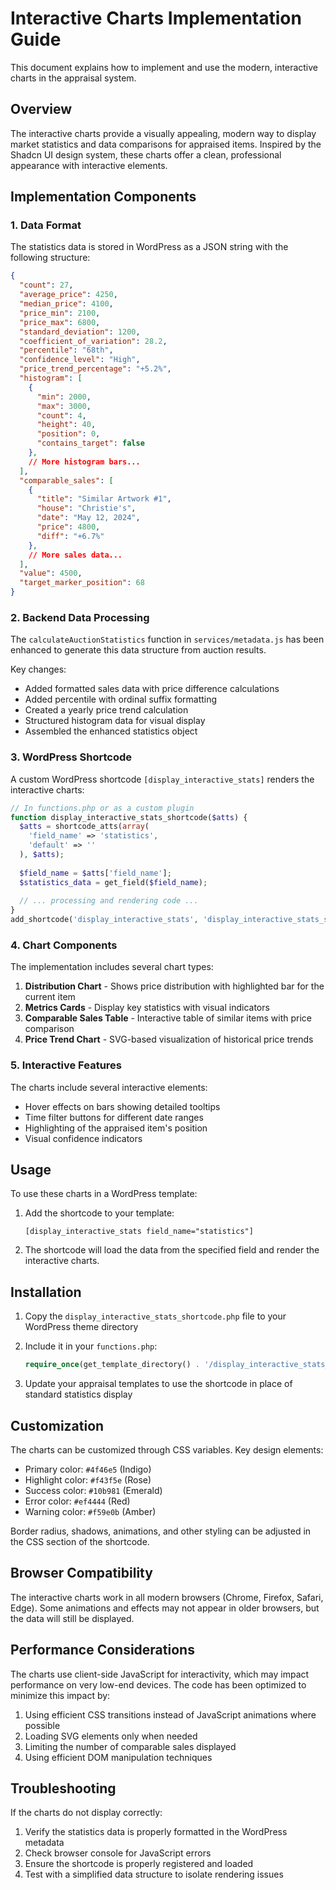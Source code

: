 # Interactive Charts Implementation Guide

This document explains how to implement and use the modern, interactive charts in the appraisal system.

## Overview

The interactive charts provide a visually appealing, modern way to display market statistics and data comparisons for appraised items. Inspired by the Shadcn UI design system, these charts offer a clean, professional appearance with interactive elements.

## Implementation Components

### 1. Data Format

The statistics data is stored in WordPress as a JSON string with the following structure:

```json
{
  "count": 27,
  "average_price": 4250,
  "median_price": 4100,
  "price_min": 2100,
  "price_max": 6800,
  "standard_deviation": 1200,
  "coefficient_of_variation": 28.2,
  "percentile": "68th",
  "confidence_level": "High",
  "price_trend_percentage": "+5.2%",
  "histogram": [
    {
      "min": 2000,
      "max": 3000,
      "count": 4,
      "height": 40,
      "position": 0,
      "contains_target": false
    },
    // More histogram bars...
  ],
  "comparable_sales": [
    {
      "title": "Similar Artwork #1",
      "house": "Christie's",
      "date": "May 12, 2024",
      "price": 4800,
      "diff": "+6.7%"
    },
    // More sales data...
  ],
  "value": 4500,
  "target_marker_position": 68
}
```

### 2. Backend Data Processing

The `calculateAuctionStatistics` function in `services/metadata.js` has been enhanced to generate this data structure from auction results.

Key changes:
- Added formatted sales data with price difference calculations
- Added percentile with ordinal suffix formatting
- Created a yearly price trend calculation
- Structured histogram data for visual display
- Assembled the enhanced statistics object

### 3. WordPress Shortcode

A custom WordPress shortcode `[display_interactive_stats]` renders the interactive charts:

```php
// In functions.php or as a custom plugin
function display_interactive_stats_shortcode($atts) {
  $atts = shortcode_atts(array(
    'field_name' => 'statistics',
    'default' => ''
  ), $atts);
  
  $field_name = $atts['field_name'];
  $statistics_data = get_field($field_name);
  
  // ... processing and rendering code ...
}
add_shortcode('display_interactive_stats', 'display_interactive_stats_shortcode');
```

### 4. Chart Components

The implementation includes several chart types:

1. **Distribution Chart** - Shows price distribution with highlighted bar for the current item
2. **Metrics Cards** - Display key statistics with visual indicators
3. **Comparable Sales Table** - Interactive table of similar items with price comparison
4. **Price Trend Chart** - SVG-based visualization of historical price trends

### 5. Interactive Features

The charts include several interactive elements:
- Hover effects on bars showing detailed tooltips
- Time filter buttons for different date ranges
- Highlighting of the appraised item's position
- Visual confidence indicators

## Usage

To use these charts in a WordPress template:

1. Add the shortcode to your template:
   ```
   [display_interactive_stats field_name="statistics"]
   ```

2. The shortcode will load the data from the specified field and render the interactive charts.

## Installation

1. Copy the `display_interactive_stats_shortcode.php` file to your WordPress theme directory
2. Include it in your `functions.php`:
   ```php
   require_once(get_template_directory() . '/display_interactive_stats_shortcode.php');
   ```

3. Update your appraisal templates to use the shortcode in place of standard statistics display

## Customization

The charts can be customized through CSS variables. Key design elements:

- Primary color: `#4f46e5` (Indigo)
- Highlight color: `#f43f5e` (Rose)
- Success color: `#10b981` (Emerald)
- Error color: `#ef4444` (Red)
- Warning color: `#f59e0b` (Amber)

Border radius, shadows, animations, and other styling can be adjusted in the CSS section of the shortcode.

## Browser Compatibility

The interactive charts work in all modern browsers (Chrome, Firefox, Safari, Edge). Some animations and effects may not appear in older browsers, but the data will still be displayed.

## Performance Considerations

The charts use client-side JavaScript for interactivity, which may impact performance on very low-end devices. The code has been optimized to minimize this impact by:

1. Using efficient CSS transitions instead of JavaScript animations where possible
2. Loading SVG elements only when needed
3. Limiting the number of comparable sales displayed
4. Using efficient DOM manipulation techniques

## Troubleshooting

If the charts do not display correctly:

1. Verify the statistics data is properly formatted in the WordPress metadata
2. Check browser console for JavaScript errors
3. Ensure the shortcode is properly registered and loaded
4. Test with a simplified data structure to isolate rendering issues